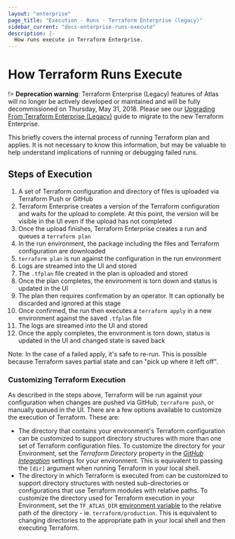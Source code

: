 ```yaml
---
layout: "enterprise"
page_title: "Execution - Runs - Terraform Enterprise (legacy)"
sidebar_current: "docs-enterprise-runs-execute"
description: |-
  How runs execute in Terraform Enterprise.
---
```


# How Terraform Runs Execute

!> **Deprecation warning**: Terraform Enterprise (Legacy) features of Atlas will no longer be actively developed or maintained and will be fully decommissioned on Thursday, May 31, 2018. Please see our [Upgrading From Terraform Enterprise (Legacy)](https://www.terraform.io/docs/enterprise/upgrade/index.html) guide to migrate to the new Terraform Enterprise.

This briefly covers the internal process of running Terraform plan and applies.
It is not necessary to know this information, but may be valuable to help
understand implications of running or debugging failed runs.

## Steps of Execution

1. A set of Terraform configuration and directory of files is uploaded via Terraform Push or GitHub
2. Terraform Enterprise creates a version of the Terraform configuration and waits for the upload
to complete. At this point, the version will be visible in the UI even if the upload has
not completed
3. Once the upload finishes, Terraform Enterprise creates a run and queues a `terraform plan`
4. In the run environment, the package including the files and Terraform
configuration are downloaded
5. `terraform plan` is run against the configuration in the run environment
6. Logs are streamed into the UI and stored
7. The `.tfplan` file created in the plan is uploaded and stored
8. Once the plan completes, the environment is torn down and status is
updated in the UI
9. The plan then requires confirmation by an operator. It can optionally
be discarded and ignored at this stage
10. Once confirmed, the run then executes a `terraform apply` in a new
environment against the saved `.tfplan` file
11. The logs are streamed into the UI and stored
12. Once the apply completes, the environment is torn down, status is
updated in the UI and changed state is saved back

Note: In the case of a failed apply, it's safe to re-run. This is possible
because Terraform saves partial state and can "pick up where it left off".

### Customizing Terraform Execution

As described in the steps above, Terraform will be run against your configuration
when changes are pushed via GitHub, `terraform push`, or manually queued in the
UI. There are a few options available to customize the execution of Terraform.
These are:

- The directory that contains your environment's Terraform configuration can be customized
to support directory structures with more than one set of Terraform configuration files.
To customize the directory for your Environment, set the _Terraform Directory_
property in the [_GitHub Integration_](/docs/enterprise-legacy/vcs/github.html) settings for your environment. This is equivalent to
passing the `[dir]` argument when running Terraform in your local shell.
- The directory in which Terraform is executed from can be customized to support directory
structures with nested sub-directories or configurations that use Terraform modules with
relative paths. To customize the directory used for Terraform execution in your Environment, set the `TF_ATLAS_DIR`
[environment variable](/docs/enterprise-legacy/runs/variables-and-configuration.html#environment-variables)
to the relative path of the directory - ie. `terraform/production`. This is equivalent to
changing directories to the appropriate path in your local shell and then executing Terraform.
